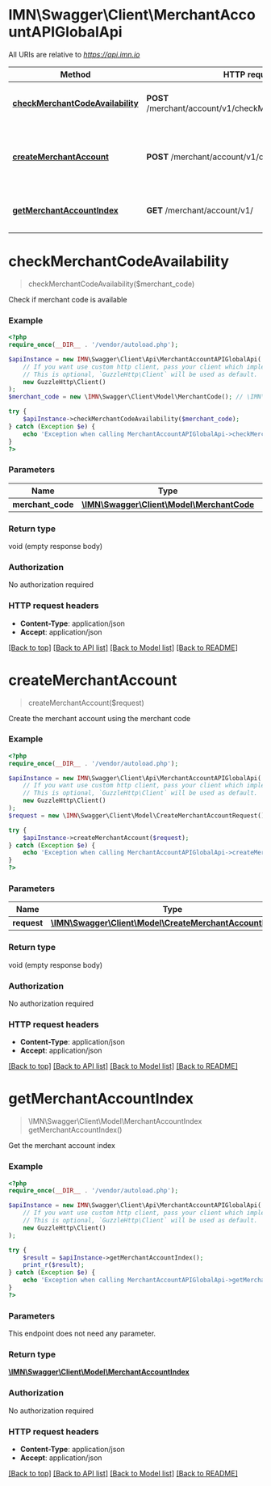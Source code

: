 # IMN\Swagger\Client\MerchantAccountAPIGlobalApi

All URIs are relative to *https://api.imn.io*

Method | HTTP request | Description
------------- | ------------- | -------------
[**checkMerchantCodeAvailability**](MerchantAccountAPIGlobalApi.md#checkMerchantCodeAvailability) | **POST** /merchant/account/v1/checkMerchantCodeAvailability | Check if merchant code is available
[**createMerchantAccount**](MerchantAccountAPIGlobalApi.md#createMerchantAccount) | **POST** /merchant/account/v1/create | Create the merchant account using the merchant code
[**getMerchantAccountIndex**](MerchantAccountAPIGlobalApi.md#getMerchantAccountIndex) | **GET** /merchant/account/v1/ | Get the merchant account index


# **checkMerchantCodeAvailability**
> checkMerchantCodeAvailability($merchant_code)

Check if merchant code is available

### Example
```php
<?php
require_once(__DIR__ . '/vendor/autoload.php');

$apiInstance = new IMN\Swagger\Client\Api\MerchantAccountAPIGlobalApi(
    // If you want use custom http client, pass your client which implements `GuzzleHttp\ClientInterface`.
    // This is optional, `GuzzleHttp\Client` will be used as default.
    new GuzzleHttp\Client()
);
$merchant_code = new \IMN\Swagger\Client\Model\MerchantCode(); // \IMN\Swagger\Client\Model\MerchantCode | 

try {
    $apiInstance->checkMerchantCodeAvailability($merchant_code);
} catch (Exception $e) {
    echo 'Exception when calling MerchantAccountAPIGlobalApi->checkMerchantCodeAvailability: ', $e->getMessage(), PHP_EOL;
}
?>
```

### Parameters

Name | Type | Description  | Notes
------------- | ------------- | ------------- | -------------
 **merchant_code** | [**\IMN\Swagger\Client\Model\MerchantCode**](../Model/MerchantCode.md)|  |

### Return type

void (empty response body)

### Authorization

No authorization required

### HTTP request headers

 - **Content-Type**: application/json
 - **Accept**: application/json

[[Back to top]](#) [[Back to API list]](../../README.md#documentation-for-api-endpoints) [[Back to Model list]](../../README.md#documentation-for-models) [[Back to README]](../../README.md)

# **createMerchantAccount**
> createMerchantAccount($request)

Create the merchant account using the merchant code

### Example
```php
<?php
require_once(__DIR__ . '/vendor/autoload.php');

$apiInstance = new IMN\Swagger\Client\Api\MerchantAccountAPIGlobalApi(
    // If you want use custom http client, pass your client which implements `GuzzleHttp\ClientInterface`.
    // This is optional, `GuzzleHttp\Client` will be used as default.
    new GuzzleHttp\Client()
);
$request = new \IMN\Swagger\Client\Model\CreateMerchantAccountRequest(); // \IMN\Swagger\Client\Model\CreateMerchantAccountRequest | 

try {
    $apiInstance->createMerchantAccount($request);
} catch (Exception $e) {
    echo 'Exception when calling MerchantAccountAPIGlobalApi->createMerchantAccount: ', $e->getMessage(), PHP_EOL;
}
?>
```

### Parameters

Name | Type | Description  | Notes
------------- | ------------- | ------------- | -------------
 **request** | [**\IMN\Swagger\Client\Model\CreateMerchantAccountRequest**](../Model/CreateMerchantAccountRequest.md)|  |

### Return type

void (empty response body)

### Authorization

No authorization required

### HTTP request headers

 - **Content-Type**: application/json
 - **Accept**: application/json

[[Back to top]](#) [[Back to API list]](../../README.md#documentation-for-api-endpoints) [[Back to Model list]](../../README.md#documentation-for-models) [[Back to README]](../../README.md)

# **getMerchantAccountIndex**
> \IMN\Swagger\Client\Model\MerchantAccountIndex getMerchantAccountIndex()

Get the merchant account index

### Example
```php
<?php
require_once(__DIR__ . '/vendor/autoload.php');

$apiInstance = new IMN\Swagger\Client\Api\MerchantAccountAPIGlobalApi(
    // If you want use custom http client, pass your client which implements `GuzzleHttp\ClientInterface`.
    // This is optional, `GuzzleHttp\Client` will be used as default.
    new GuzzleHttp\Client()
);

try {
    $result = $apiInstance->getMerchantAccountIndex();
    print_r($result);
} catch (Exception $e) {
    echo 'Exception when calling MerchantAccountAPIGlobalApi->getMerchantAccountIndex: ', $e->getMessage(), PHP_EOL;
}
?>
```

### Parameters
This endpoint does not need any parameter.

### Return type

[**\IMN\Swagger\Client\Model\MerchantAccountIndex**](../Model/MerchantAccountIndex.md)

### Authorization

No authorization required

### HTTP request headers

 - **Content-Type**: application/json
 - **Accept**: application/json

[[Back to top]](#) [[Back to API list]](../../README.md#documentation-for-api-endpoints) [[Back to Model list]](../../README.md#documentation-for-models) [[Back to README]](../../README.md)


